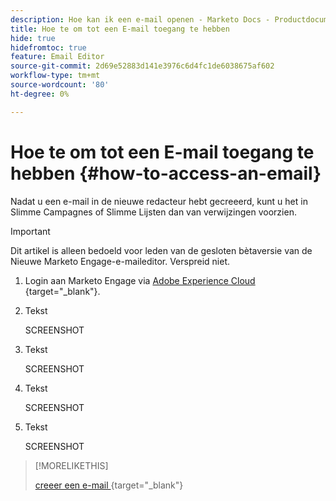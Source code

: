 ```yaml
---
description: Hoe kan ik een e-mail openen - Marketo Docs - Productdocumentatie
title: Hoe te om tot een E-mail toegang te hebben
hide: true
hidefromtoc: true
feature: Email Editor
source-git-commit: 2d69e52883d141e3976c6d4fc1de6038675af602
workflow-type: tm+mt
source-wordcount: '80'
ht-degree: 0%

---
```


# Hoe te om tot een E-mail toegang te hebben {#how-to-access-an-email}

Nadat u een e-mail in de nieuwe redacteur hebt gecreeerd, kunt u het in Slimme Campagnes of Slimme Lijsten dan van verwijzingen voorzien.

>[!IMPORTANT]
>
>Dit artikel is alleen bedoeld voor leden van de gesloten bètaversie van de Nieuwe Marketo Engage-e-maileditor. Verspreid niet.

1. Login aan Marketo Engage via [ Adobe Experience Cloud ](https://experiencecloud.adobe.com/) {target="_blank"}.

1. Tekst

   SCREENSHOT

1. Tekst

   SCREENSHOT

1. Tekst

   SCREENSHOT

1. Tekst

   SCREENSHOT

>[!MORELIKETHIS]
>
>[ creeer een e-mail ](/help/marketo/product-docs/email-marketing/general/beta-new-email-editor/create-an-email.md){target="_blank"}

